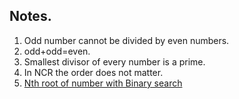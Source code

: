 ## Notes.
1. Odd number cannot be divided by even numbers.
2. odd+odd=even.
3. Smallest divisor of every number is a prime.
4. In NCR the order does not matter.
5. [Nth root of number with Binary search](https://www.youtube.com/watch?v=5snE6xsyheE)